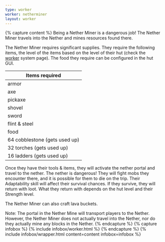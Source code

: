 ```yaml
---
type: worker
worker: netherminer
layout: worker
---
```

{% capture content %}
Being a Nether Miner is a dangerous job! The Nether Miner travels into the Nether and mines resources found there.  

The Nether Miner requires significant supplies. They require the following items, the level of the items based on the level of their hut (check the [worker](../systems/worker) system page). The food they require can be configured in the hut GUI.  

| Items required                |
| ----------------------------- |
| armor                         |
| axe                           |
| pickaxe                       |
| shovel                        |
| sword                         |
| flint & steel                 |
| food                          |
| 64 cobblestone (gets used up) |
| 32 torches (gets used up)     |
| 16 ladders (gets used up)     |

Once they have their tools & items, they will activate the nether portal and travel to the nether.  The nether is dangerous! They will fight mobs they encounter there, and it is possible for them to die on the trip. Their Adaptability skill will affect their survival chances. If they survive, they will return with loot. What they return with depends on the hut level and their Strength level.  

The Nether Miner can also craft lava buckets.

Note: The portal in the Nether Mine will transport players to the Nether. However, the Nether Miner does not actually travel into the Nether, nor do they actually mine any blocks in the Nether.
{% endcapture %}
{% capture infobox %}
{% include infobox/worker.html %}
{% endcapture %}
{% include infobox/wrapper.html content=content infobox=infobox %}